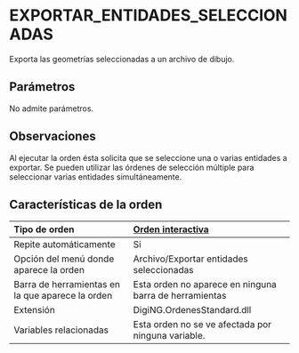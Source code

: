 # EXPORTAR\_ENTIDADES\_SELECCIONADAS

Exporta las geometrías seleccionadas a un archivo de dibujo.

## Parámetros

No admite parámetros.

## Observaciones

Al ejecutar la orden ésta solicita que se seleccione una o varias entidades a exportar. Se pueden utilizar las órdenes de selección múltiple para seleccionar varias entidades simultáneamente.

## Características de la orden

| Tipo de orden | [Orden interactiva]() |
| :--- | :--- |
| Repite automáticamente | Si |
| Opción del menú donde aparece la orden | Archivo/Exportar entidades seleccionadas |
| Barra de herramientas en la que aparece la orden | Esta orden no aparece en ninguna barra de herramientas |
| Extensión | DigiNG.OrdenesStandard.dll |
| Variables relacionadas | Esta orden no se ve afectada por ninguna variable. |

